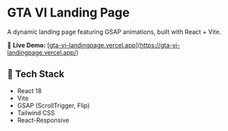 # GTA VI Landing Page

A dynamic landing page featuring GSAP animations, built with React + Vite.  

🔗 **Live Demo:** [[gta-vi-landingpage.vercel.app](https://gta-vi-landingpage.vercel.app/)](https://gta-vi-landingpage.vercel.app/)

## 🧩 Tech Stack
- React 18
- Vite
- GSAP (ScrollTrigger, Flip)
- Tailwind CSS
- React-Responsive
